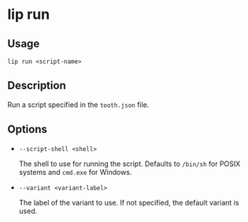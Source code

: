 # lip run

## Usage

```shell
lip run <script-name>
```

## Description

Run a script specified in the `tooth.json` file.

## Options

- `--script-shell <shell>`

  The shell to use for running the script. Defaults to `/bin/sh` for POSIX systems and `cmd.exe` for Windows.

- `--variant <variant-label>`

  The label of the variant to use. If not specified, the default variant is used.
